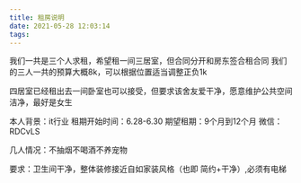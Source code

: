 ```yaml
---
title: 租房说明
date: 2021-05-28 12:03:14
tags:
---
```


我们一共是三个人求租，希望租一间三居室，但合同分开和房东签合租合同
我们的三人一共的预算大概8k，可以根据位置适当调整正负1k

四居室已经租出去一间卧室也可以接受，但要求该舍友爱干净，愿意维护公共空间洁净，最好是女生

本人背景：it行业
租期开始时间：6.28-6.30
期望租期：9个月到12个月
微信：RDCvLS

几人情况：不抽烟不喝酒不养宠物

要求：卫生间干净，整体装修接近自如家装风格（也即 简约+干净）,必须有电梯
